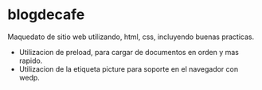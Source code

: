 # blogdecafe
Maquedato de sitio web utilizando, html, css, incluyendo buenas practicas.
* Utilizacion de preload, para cargar de documentos en orden y mas rapido.
* Utilizacion de la etiqueta picture para soporte en el navegador con wedp.

 
 
